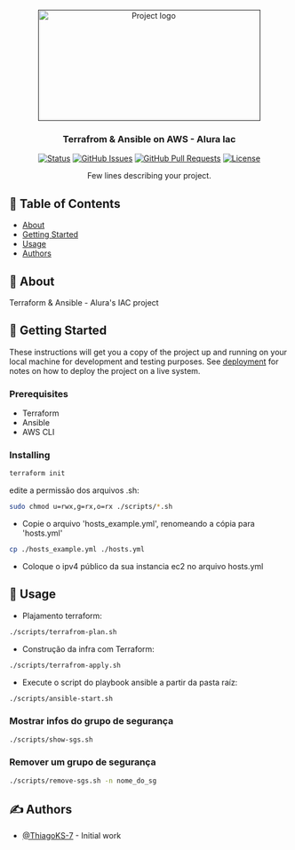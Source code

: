 <p align="center">
  <a href="" rel="noopener">
 <img width=400px height=200px src="https://github.com/ThiagoKS-7/alura-terraform-aws/assets/83460816/229c647a-2dd2-4939-ac84-375bfb052882" alt="Project logo"></a>
</p>

<h3 align="center">Terrafrom & Ansible on AWS - Alura Iac</h3>

<div align="center">

[![Status](https://img.shields.io/badge/status-active-success.svg)]()
[![GitHub Issues](https://img.shields.io/github/issues/ThiagoKS-7/alura-terraform-aws.svg)](https://github.com/ThiagoKS-7/alura-terraform-aws/issues)
[![GitHub Pull Requests](https://img.shields.io/github/issues-pr/ThiagoKS-7/alura-terraform-aws.svg)](https://github.com/ThiagoKS-7/alura-terraform-aws/pulls)
[![License](https://img.shields.io/badge/license-GPL-3.0-blue.svg)](/LICENSE)

</div>


<p align="center"> Few lines describing your project.
    <br> 
</p>

## 📝 Table of Contents

- [About](#about)
- [Getting Started](#getting_started)
- [Usage](#usage)
- [Authors](#authors)

## 🧐 About <a name = "about"></a>

Terraform & Ansible - Alura's IAC project

## 🏁 Getting Started <a name = "getting_started"></a>

These instructions will get you a copy of the project up and running on your local machine for development and testing purposes. See [deployment](#deployment) for notes on how to deploy the project on a live system.

### Prerequisites

- Terraform
- Ansible
- AWS CLI


### Installing

```bash
terraform init
```

edite a permissão dos arquivos .sh:
```bash
sudo chmod u=rwx,g=rx,o=rx ./scripts/*.sh
```

- Copie o arquivo 'hosts_example.yml', renomeando a cópia para 'hosts.yml'
```bash
cp ./hosts_example.yml ./hosts.yml
```
- Coloque o ipv4 público da sua instancia ec2 no arquivo hosts.yml

## 🎈 Usage <a name="usage"></a>

- Plajamento terraform:
```bash
./scripts/terrafrom-plan.sh
```

- Construção da infra com Terraform:
```bash
./scripts/terrafrom-apply.sh
```

- Execute o script do playbook ansible a partir da pasta raíz:
```bash
./scripts/ansible-start.sh
```

### Mostrar infos do grupo de segurança
```bash
./scripts/show-sgs.sh
```

### Remover um grupo de segurança
```bash
./scripts/remove-sgs.sh -n nome_do_sg
```

## ✍️ Authors <a name = "authors"></a>

- [@ThiagoKS-7](https://github.com/ThiagoKS-7) - Initial work







